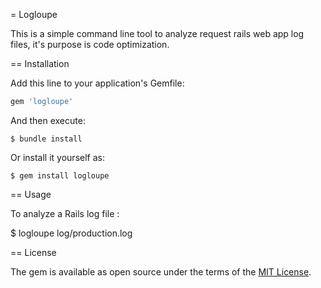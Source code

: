 = Logloupe

This is a simple command line tool to analyze request  rails web app log files, it's purpose is code optimization.

== Installation

Add this line to your application's Gemfile:

```ruby
gem 'logloupe'
```

And then execute:

    $ bundle install

Or install it yourself as:

    $ gem install logloupe

== Usage

To analyze a Rails log file :

  $ logloupe log/production.log


== License

The gem is available as open source under the terms of the [MIT License](http://opensource.org/licenses/MIT).

